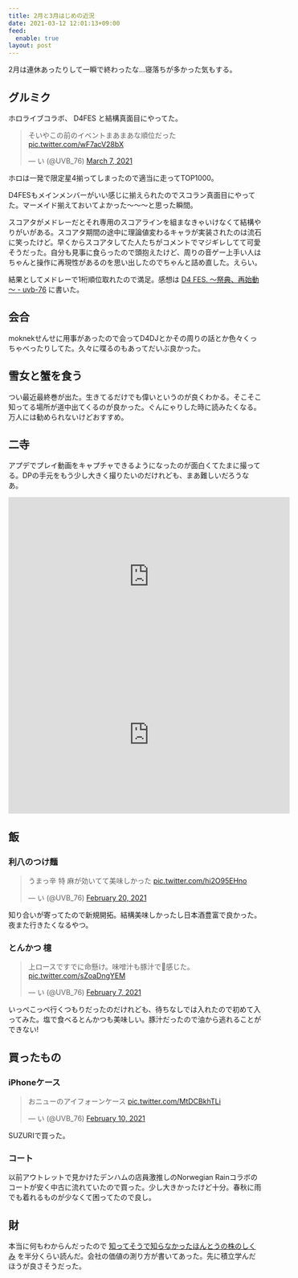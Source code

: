 ```yaml
---
title: 2月と3月はじめの近況
date: 2021-03-12 12:01:13+09:00
feed:
  enable: true
layout: post
---
```


2月は連休あったりして一瞬で終わったな…寝落ちが多かった気もする。

## グルミク

ホロライブコラボ、 D4FES と結構真面目にやってた。

<blockquote class="twitter-tweet"><p lang="ja" dir="ltr">そいやこの前のイベントまあまあな順位だった <a href="https://t.co/wF7acV28bX">pic.twitter.com/wF7acV28bX</a></p>&mdash; い (@UVB_76) <a href="https://twitter.com/UVB_76/status/1368474195521269760?ref_src=twsrc%5Etfw">March 7, 2021</a></blockquote> <script async src="https://platform.twitter.com/widgets.js" charset="utf-8"></script>

ホロは一発で限定星4揃ってしまったので適当に走ってTOP1000。

D4FESもメインメンバーがいい感じに揃えられたのでスコラン真面目にやってた。マーメイド揃えておいてよかった〜〜〜と思った瞬間。

スコアタがメドレーだとそれ専用のスコアラインを組まなきゃいけなくて結構やりがいがある。スコアタ期間の途中に理論値変わるキャラが実装されたのは流石に笑ったけど。早くからスコアタしてた人たちがコメントでマジギレしてて可愛そうだった。自分も見事に食らったので頭抱えたけど、周りの音ゲー上手い人はちゃんと操作に再現性があるのを思い出したのでちゃんと詰め直した。えらい。

結果としてメドレーで1桁順位取れたので満足。感想は [D4 FES. ～祭典、再始動～ - uvb-76](https://scrapbox.io/uvb-76/D4_FES._%EF%BD%9E%E7%A5%AD%E5%85%B8%E3%80%81%E5%86%8D%E5%A7%8B%E5%8B%95%EF%BD%9E) に書いた。

## 会合

moknekせんせに用事があったので会ってD4DJとかその周りの話とか色々くっちゃべったりしてた。久々に喋るのもあってだいぶ良かった。

## 雪女と蟹を食う

つい最近最終巻が出た。生きてるだけでも偉いというのが良くわかる。そこそこ知ってる場所が道中出てくるのが良かった。ぐんにゃりした時に読みたくなる。万人には勧められないけどおすすめ。

## 二寺

アプデでプレイ動画をキャプチャできるようになったのが面白くてたまに撮ってる。DPの手元をもう少し大きく撮りたいのだけれども、まあ難しいだろうなあ。

<iframe width="560" height="315" src="https://www.youtube.com/embed/cZBkF1TC4jU" frameborder="0" allow="accelerometer; autoplay; clipboard-write; encrypted-media; gyroscope; picture-in-picture" allowfullscreen></iframe>
<iframe width="560" height="315" src="https://www.youtube.com/embed/LFuO3JEw8fg" frameborder="0" allow="accelerometer; autoplay; clipboard-write; encrypted-media; gyroscope; picture-in-picture" allowfullscreen></iframe>

## 飯
### 利八のつけ麺
<blockquote class="twitter-tweet"><p lang="ja" dir="ltr">うまっ辛 特 麻が効いてて美味しかった <a href="https://t.co/hi2O95EHno">pic.twitter.com/hi2O95EHno</a></p>&mdash; い (@UVB_76) <a href="https://twitter.com/UVB_76/status/1362992369956577280?ref_src=twsrc%5Etfw">February 20, 2021</a></blockquote> <script async src="https://platform.twitter.com/widgets.js" charset="utf-8"></script>

知り合いが寄ってたので新規開拓。結構美味しかったし日本酒豊富で良かった。夜また行きたくなるやつ。


### とんかつ 檍
<blockquote class="twitter-tweet"><p lang="ja" dir="ltr">上ロースですでに命懸け。味噌汁も豚汁で🐖感じた。 <a href="https://t.co/sZoaDngYEM">pic.twitter.com/sZoaDngYEM</a></p>&mdash; い (@UVB_76) <a href="https://twitter.com/UVB_76/status/1358361030309539840?ref_src=twsrc%5Etfw">February 7, 2021</a></blockquote> <script async src="https://platform.twitter.com/widgets.js" charset="utf-8"></script>

いっぺこっぺ行くつもりだったのだけれども、待ちなしでは入れたので初めて入ってみた。塩で食べるとんかつも美味しい。豚汁だったので油から逃れることができない!


## 買ったもの
### iPhoneケース
<blockquote class="twitter-tweet"><p lang="ja" dir="ltr">おニューのアイフォーンケース <a href="https://t.co/MtDCBkhTLi">pic.twitter.com/MtDCBkhTLi</a></p>&mdash; い (@UVB_76) <a href="https://twitter.com/UVB_76/status/1359471820538191872?ref_src=twsrc%5Etfw">February 10, 2021</a></blockquote> <script async src="https://platform.twitter.com/widgets.js" charset="utf-8"></script>
SUZURIで買った。

### コート
以前アウトレットで見かけたデンハムの店員激推しのNorwegian Rainコラボのコートが安く中古に流れていたので買った。少し大きかったけど十分。春秋に雨でも着れるものが少なくて困ってたので良し。


## 財

 本当に何もわからんだったので [知ってそうで知らなかったほんとうの株のしくみ](https://www.php.co.jp/books/detail.php?isbn=978-4-569-76064-3) を半分くらい読んだ。会社の価値の測り方が書いてあった。先に積立学んだほうが良さそうだった。
